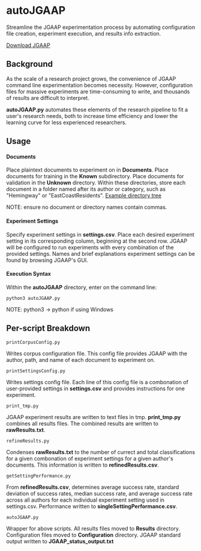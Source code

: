 # autoJGAAP
Streamline the JGAAP experimentation process by automating configuration file creation, experiment execution, and results info extraction.

[Download JGAAP](https://github.com/evllabs/JGAAP/releases) 

## Background

As the scale of a research project grows, the convenience of JGAAP command line experimentation becomes necessity. However, configuration files for massive experiments are time-consuming to write, and thousands of results are difficult to interpret.

**autoJGAAP.py** automates these elements of the research pipeline to fit a user's research needs, both to increase time efficiency and lower the learning curve for less experienced researchers.

## Usage

#### Documents
Place plaintext documents to experiment on in **Documents**. Place documents for training in the **Known** subdirectory. Place documents for validation in the **Unknown** directory. Within these directories, store each document in a folder named after its author or category, such as "Hemingway" or "EastCoastResidents". [Example directory tree](/example.jpg)

NOTE: ensure no document or directory names contain commas.

#### Experiment Settings
Specify experiment settings in **settings.csv**. Place each desired experiment setting in its corresponding column, beginning at the second row. JGAAP will be configured to run experiments with every combination of the provided settings. Names and brief explanations experiment settings can be found by browsing JGAAP's GUI.

#### Execution Syntax
Within the **autoJGAAP** directory, enter on the command line:

```python3 autoJGAAP.py```

NOTE: python3 -> python if using Windows

## Per-script Breakdown

```printCorpusConfig.py```

Writes corpus configuration file. This config file provides JGAAP with the author, path, and name of each document to experiment on.

```printSettingsConfig.py```

Writes settings config file. Each line of this config file is a combonation of user-provided settings in **settings.csv** and provides instructions for one experiment.

```print_tmp.py```

JGAAP experiment results are written to text files in tmp. **print_tmp.py** combines all results files. The combined results are written to **rawResults.txt**.

```refineResults.py```

Condenses **rawResults.txt** to the number of currect and total classifications for a given combonation of experiment settings for a given author's documents. This information is written to **refinedResults.csv**.

```getSettingPerformance.py```

From **refinedResults.csv**, determines average success rate, standard deviation of success rates, median success rate, and average success rate across all authors for each individual experiment setting used in settings.csv. Performance written to **singleSettingPerformance.csv**.

```autoJGAAP.py```

Wrapper for above scripts.
All results files moved to **Results** directory.
Configuration files moved to **Configuration** directory.
JGAAP standard output written to **JGAAP_status_output.txt**




